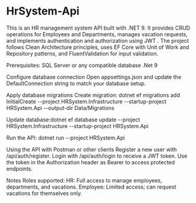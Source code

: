 # HrSystem-Api
This is an HR management system API built with .NET 9. It provides CRUD operations for Employees and Departments, manages vacation requests, and implements authentication and authorization using JWT . The project follows Clean Architecture principles, uses EF Core with Unit of Work and Repository patterns, and FluentValidation for input validation.

Prerequisites:
SQL Server or any compatible database
.Net 9

Configure database connection
Open appsettings.json and update the DefaultConnection string to match your database setup.

Apply database migrations
Create migration: dotnet ef migrations add InitialCreate --project HRSystem.Infrastructure --startup-project HRSystem.Api --output-dir Data/Migrations

Update database:dotnet ef database update --project HRSystem.Infrastructure --startup-project HRSystem.Api

Run the API: dotnet run --project HRSystem.Api

Using the API with Postman or other clients
Register a new user with /api/auth/register.
Login with /api/auth/login to receive a JWT token.
Use the token in the Authorization header as Bearer <token> to access protected endpoints.

Notes
Roles supported:
HR: Full access to manage employees, departments, and vacations.
Employee: Limited access; can request vacations for themselves only.
